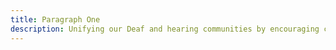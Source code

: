 ```yaml
---
title: Paragraph One
description: Unifying our Deaf and hearing communities by encouraging culture and diversity!
---
```

